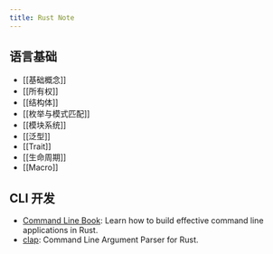 ```yaml
---
title: Rust Note
---
```

## 语言基础

- [[基础概念]]
- [[所有权]]
- [[结构体]]
- [[枚举与模式匹配]]
- [[模块系统]]
- [[泛型]]
- [[Trait]]
- [[生命周期]]
- [[Macro]]

## CLI 开发

- [Command Line Book](https://rust-cli.github.io/book/index.html): Learn how to build effective command line applications in Rust.
- [clap](https://docs.rs/clap/latest/clap/index.html#): Command Line Argument Parser for Rust.
